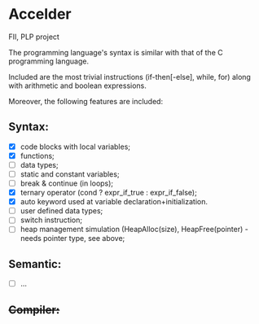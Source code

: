 # Accelder
FII, PLP project

The programming language's syntax is similar with that of the C programming language.

Included are the most trivial instructions (if-then[-else], while, for) along with arithmetic and boolean expressions.

Moreover, the following features are included:

## Syntax:
* [X] code blocks with local variables;
* [X] functions;
* [ ] data types;
* [ ] static and constant variables;
* [ ] break & continue (in loops);
* [X] ternary operator (cond ? expr_if_true : expr_if_false);
* [X] auto keyword used at variable declaration+initialization.
* [ ] user defined data types;
* [ ] switch instruction;
* [ ] heap management simulation (HeapAlloc(size), HeapFree(pointer) - needs pointer type, see above;

## Semantic:
* [ ] ...

## ~~Compiler:~~
